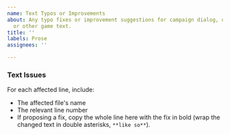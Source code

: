 ```yaml
---
name: Text Typos or Improvements
about: Any typo fixes or improvement suggestions for campaign dialog, unit descriptions,
  or other game text.
title: ''
labels: Prose
assignees: ''

---
```


### Text Issues
For each affected line, include:
* The affected file's name
* The relevant line number
* If proposing a fix, copy the whole line here with the fix in bold (wrap the changed text in double asterisks, `**like so**`).

